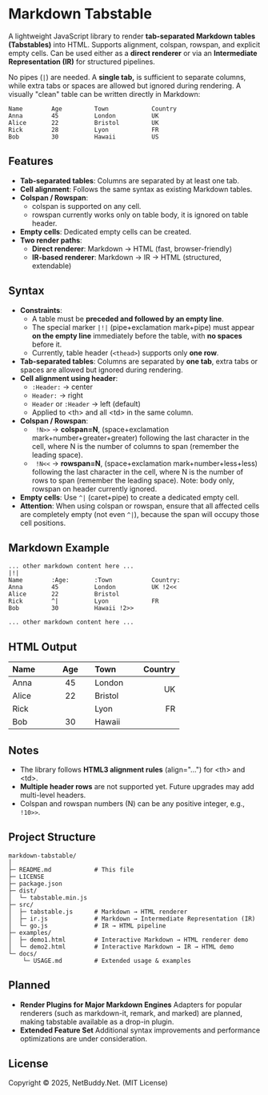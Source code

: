 # Markdown Tabstable

A lightweight JavaScript library to render **tab-separated Markdown tables (Tabstables)** into HTML. Supports alignment, colspan, rowspan, and explicit empty cells. Can be used either as a **direct renderer** or via an **Intermediate Representation (IR)** for structured pipelines.

No pipes (`|`) are needed. A **single tab,** is sufficient to separate columns, while extra tabs or spaces are allowed but ignored during rendering. A visually "clean" table can be written directly in Markdown:

```text
Name		Age		    Town			Country
Anna		45	        London		    UK 
Alice 		22		    Bristol	        UK
Rick		28	        Lyon			FR	 
Bob		    30          Hawaii          US   
```     
 
## Features

- **Tab-separated tables**: Columns are separated by at least one tab.
- **Cell alignment**: Follows the same syntax as existing Markdown tables.
- **Colspan / Rowspan**:
	- colspan is supported on any cell.
	- rowspan currently works only on table body, it is ignored on table header.
- **Empty cells**: Dedicated empty cells can be created.
- **Two render paths**:
	- **Direct renderer**: Markdown → HTML (fast, browser-friendly)
	- **IR-based renderer**: Markdown → IR → HTML (structured, extendable)

## Syntax

- **Constraints**:
	- A table must be **preceded and followed by an empty line**.
	- The special marker `|!|` (pipe+exclamation mark+pipe) must appear **on the empty line** immediately before the table, with **no spaces** before it.
 	- Currently, table header (`<thead>`) supports only **one row**. 
- **Tab-separated tables**: Columns are separated by **one tab**, extra tabs or spaces are allowed but ignored during rendering.
- **Cell alignment using header**:
	- `:Header:` → center
	- `Header:` → right
	- `Header` or `:Header` → left (default)
	- Applied to &lt;th&gt; and all &lt;td&gt; in the same column.
- **Colspan / Rowspan**:
	- ` !N>>` → **colspan=N**, (space+exclamation mark+number+greater+greater) following the last character in the cell, where N is the number of columns to span (remember the leading space).
	- ` !N<<` → **rowspan=N**, (space+exclamation mark+number+less+less) following the last character in the cell, where N is the number of rows to span (remember the leading space). Note: body only, rowspan on header currently ignored.
- **Empty cells**: Use `^|`  (caret+pipe) to create a dedicated empty cell.
- **Attention**: When using colspan or rowspan, ensure that all affected cells are completely empty (not even `^|`), because the span will occupy those cell positions.

## Markdown Example

```text
... other markdown content here ...
|!|
Name		:Age:		:Town			Country:
Anna		45			London			UK !2<<
Alice		22			Bristol	
Rick		^|			Lyon			FR	 
Bob			30			Hawaii !2>>

... other markdown content here ...
```

## HTML Output

<table>
<thead><tr>
<th align="left">Name &nbsp;&nbsp;&nbsp;&nbsp;</th>
<th align="center">&nbsp;&nbsp;&nbsp; Age &nbsp;&nbsp;&nbsp;</th>
<th align="left">Town &nbsp;&nbsp;&nbsp;&nbsp;&nbsp;</th>
<th align="right">&nbsp;&nbsp; Country</th>
</tr></thead>
<tbody><tr>
<td align="left">Anna</td>
<td align="center">45</td>
<td align="left">London</td>
<td rowspan="2" align="right">UK</td>
</tr><tr>
<td align="left">Alice</td>
<td align="center">22</td>
<td align="left">Bristol</td>
</tr><tr>
<td align="left">Rick</td>
<td align="center"></td>
<td align="left">Lyon</td>
<td align="right">FR</td>
</tr><tr>
<td align="left">Bob</td>
<td align="center">30</td>
<td colspan="2" align="left">Hawaii</td>
</tr></tbody>
</table>

## Notes

- The library follows **HTML3 alignment rules** (align="...") for &lt;th&gt; and &lt;td&gt;.
- **Multiple header rows** are not supported yet. Future upgrades may add multi-level headers.
- Colspan and rowspan numbers (N) can be any positive integer, e.g., ` !10>>`.

## Project Structure

```text
markdown-tabstable/ 
│ 
├─ README.md			# This file 
├─ LICENSE 
├─ package.json 
├─ dist/ 
│  └─ tabstable.min.js 
├─ src/ 
│  ├─ tabstable.js		# Markdown → HTML renderer 
│  ├─ ir.js				# Markdown → Intermediate Representation (IR) 
│  └─ go.js				# IR → HTML pipeline 
├─ examples/ 
│  ├─ demo1.html		# Interactive Markdown → HTML renderer demo
│  └─ demo2.html		# Interactive Markdown → IR → HTML demo 
└─ docs/
    └─ USAGE.md			# Extended usage & examples
```

## Planned

- **Render Plugins for Major Markdown Engines**
Adapters for popular renderers (such as markdown-it, remark, and marked) are planned, making tabstable available as a drop-in plugin.
- **Extended Feature Set**
Additional syntax improvements and performance optimizations are under consideration.

## License

Copyright ©️ 2025, NetBuddy.Net. (MIT License)
